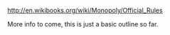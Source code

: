 http://en.wikibooks.org/wiki/Monopoly/Official_Rules

More info to come, this is just a basic outline so far.
